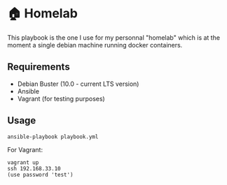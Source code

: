 # 🏠 Homelab

This playbook is the one I use for my personnal "homelab" which is at the moment a single
debian machine running docker containers.
## Requirements

- Debian Buster (10.0 - current LTS version)
- Ansible
- Vagrant (for testing purposes)

## Usage

```
ansible-playbook playbook.yml
```

For Vagrant:
```
vagrant up
ssh 192.168.33.10
(use password 'test')
```